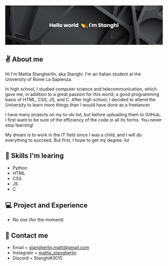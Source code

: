 ![Banner](https://github.com/Stanghi/Stanghi/blob/main/banner.png)

## ✌ About me
Hi I'm Mattia Stangherlin, aka Stanghi.
I'm an Italian student at the University of Rome La Sapienza.

In high school, I studied computer science and telecommunication, which gave me, in addition to a great passion for this world, a good programming basis of HTML, CSS, JS, and C.
After high school, I decided to attend the University to learn more things than I would have done as a freelancer.

I have many projects on my to-do list, but before uploading them to GitHub, I first want to be sure of the efficiency of the code in all its forms. You never stop learning!

My dream is to work in the IT field since I was a child, and I will do everything to succeed. But first, I hope to get my degree. lol

## 🌱 Skills I'm learing
- Python
- HTML
- CSS
- JS
- C

## 💻 Project and Experience
- No one (for the moment)

## 📧 Contact me
- Email = stangherlin.matti@gmail.com
- Instagram = [mattia_stangherlin](https://www.instagram.com/mattia_stangherlin/)
- Discord = Stanghi#3015
